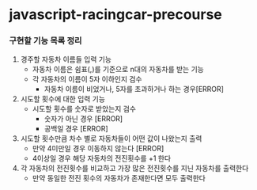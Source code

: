 # javascript-racingcar-precourse

### 구현할 기능 목록 정리

1. 경주할 자동차 이름들 입력 기능
   - 자동차 이름은 쉼표(,)를 기준으로 n대의 자동차를 받는 기능
   - 각 자동차의 이름이 5자 이하인지 검수
     - 자동차 이름이 비었거나, 5자를 초과하거나 하는 경우[ERROR]
2. 시도할 횟수에 대한 입력 기능
   - 시도할 횟수를 숫자로 받았는지 검수
     - 숫자가 아닌 경우 [ERROR]
     - 공백일 경우 [ERROR]
3. 시도할 횟수만큼 차수 별로 자동차들이 어떤 값이 나왔는지 출력
   - 만약 4미만일 경우 이동하지 않는다 [ERROR]
   - 4이상일 경우 해당 자동차의 전진횟수를 +1 한다
4. 각 자동차의 전진횟수를 비교하고 가장 많은 전진횟수를 지닌 자동차를 출력한다
   - 만약 동일한 전진 횟수의 자동차가 존재한다면 모두 출력한다
